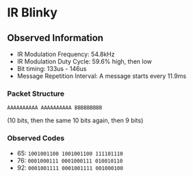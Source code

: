 # IR Blinky

## Observed Information

 - IR Modulation Frequency: 54.8kHz
 - IR Modulation Duty Cycle: 59.6% high, then low
 - Bit timing: 133us - 146us
 - Message Repetition Interval: A message starts every 11.9ms

### Packet Structure

`AAAAAAAAAA AAAAAAAAAA BBBBBBBBB`

(10 bits, then the same 10 bits again, then 9 bits)

### Observed Codes

 - 65: `1001001100 1001001100 111101110`
 - 76: `0001000111 0001000111 010010110`
 - 92: `0001001111 0001001111 001000100`

